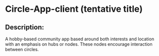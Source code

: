 # Circle-App-client (tentative title)
## Description:
A hobby-based community app based around both interests and location with an emphasis on hubs or nodes. These nodes encourage interaction between circles.
